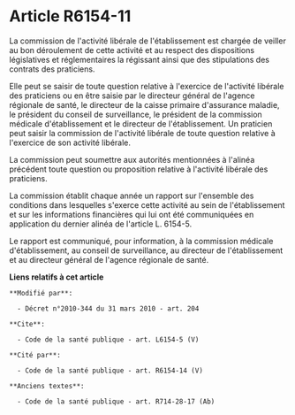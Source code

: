 # Article R6154-11

La commission de l'activité libérale de l'établissement est chargée de veiller au bon déroulement de cette activité et au
respect des dispositions législatives et réglementaires la régissant ainsi que des stipulations des contrats des praticiens. 

Elle peut se saisir de toute question relative à l'exercice de l'activité libérale des praticiens ou en être saisie par le
directeur général de l'agence régionale de santé, le directeur de la caisse primaire d'assurance maladie, le président du
conseil de surveillance, le président de la commission médicale d'établissement et le directeur de l'établissement. Un
praticien peut saisir la commission de l'activité libérale de toute question relative à l'exercice de son activité libérale. 

La commission peut soumettre aux autorités mentionnées à l'alinéa précédent toute question ou proposition relative à
l'activité libérale des praticiens. 

La commission établit chaque année un rapport sur l'ensemble des conditions dans lesquelles s'exerce cette activité au sein
de l'établissement et sur les informations financières qui lui ont été communiquées en application du dernier alinéa de
l'article L. 6154-5. 

Le rapport est communiqué, pour information, à la commission médicale d'établissement, au conseil de surveillance, au
directeur de l'établissement et au directeur général de l'agence régionale de santé.

**Liens relatifs à cet article**

	**Modifié par**:

	  - Décret n°2010-344 du 31 mars 2010 - art. 204

	**Cite**:

	  - Code de la santé publique - art. L6154-5 (V)

	**Cité par**:

	  - Code de la santé publique - art. R6154-14 (V)

	**Anciens textes**:

	  - Code de la santé publique - art. R714-28-17 (Ab)
